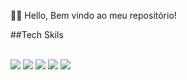 🤚🏽 Hello, Bem vindo ao meu repositório!

##Tech Skils
<div style="display: inline_block"><br/>
<img aling="center" src="https://img.shields.io/badge/Java-ED8B00?style=for-the-badge&logo=openjdk&logoColor=white"/>
  <img aling="center" src="https://img.shields.io/badge/JavaScript-323330?style=for-the-badge&logo=javascript&logoColor=F7DF1E"/>
  <img aling="center" src="https://img.shields.io/badge/HTML-239120?style=for-the-badge&logo=html5&logoColor=white"/>
   <img aling="center" src="https://img.shields.io/badge/CSS-239120?&style=for-the-badge&logo=css3&logoColor=white"/>
   <img aling="center" src="https://img.shields.io/badge/C-00599C?style=for-the-badge&logo=c&logoColor=white"/>
</div>
